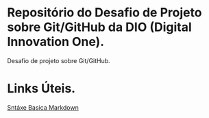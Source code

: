 # Repositório do Desafio de Projeto sobre Git/GitHub da DIO (Digital Innovation One).
Desafio de projeto sobre Git/GitHub.

# Links Úteis.
[Sntáxe Basica Markdown](https://www.markdownguide.org/basic-syntax/)
